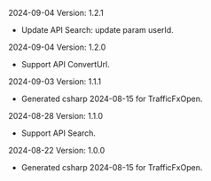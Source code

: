 2024-09-04 Version: 1.2.1
- Update API Search: update param userId.


2024-09-04 Version: 1.2.0
- Support API ConvertUrl.


2024-09-03 Version: 1.1.1
- Generated csharp 2024-08-15 for TrafficFxOpen.

2024-08-28 Version: 1.1.0
- Support API Search.


2024-08-22 Version: 1.0.0
- Generated csharp 2024-08-15 for TrafficFxOpen.


